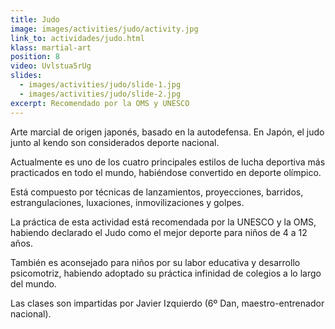 ```yaml
---
title: Judo
image: images/activities/judo/activity.jpg
link_to: actividades/judo.html
klass: martial-art
position: 8
video: Uvlstua5rUg
slides:
  - images/activities/judo/slide-1.jpg
  - images/activities/judo/slide-2.jpg
excerpt: Recomendado por la OMS y UNESCO
---
```

<p>Arte marcial de origen japonés, basado en la autodefensa. En Japón, el judo junto al kendo son considerados deporte nacional.</p>

<p>Actualmente es uno de los cuatro principales estilos de lucha deportiva más practicados en todo el mundo, habiéndose convertido en deporte olímpico.</p>

<p>Está compuesto por técnicas de lanzamientos, proyecciones, barridos, estrangulaciones, luxaciones, inmovilizaciones y golpes.</p>

<p>La práctica de esta actividad está recomendada por la UNESCO y la OMS, habiendo declarado el Judo como el mejor deporte para niños de 4 a 12 años.</p>

<p>También es aconsejado para niños por su labor educativa y desarrollo psicomotriz, habiendo adoptado su práctica infinidad de colegios a lo largo del mundo.</p>

<p>Las clases son impartidas por Javier Izquierdo (6º Dan, maestro-entrenador nacional).</p>
